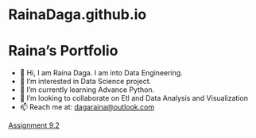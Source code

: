 # RainaDaga.github.io
# Raina’s Portfolio

* 👋 Hi, I am Raina Daga. I am into Data Engineering.
* 👀 I’m interested in Data Science project.
* 🌱 I’m currently learning Advance Python.
* 💞️ I’m looking to collaborate on Etl and Data Analysis and Visualization
* 📫 Reach me at: dagaraina@outlook.com

<a href="https://github.com/RainaDaga/PCDE-Activity-9.1/blob/main/MIT.ipynb"> Assignment 9.2 </a>
